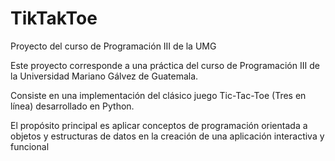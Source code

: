 # TikTakToe
Proyecto del curso de Programación III de la UMG

Este proyecto corresponde a una práctica del curso de Programación III de la Universidad Mariano Gálvez de Guatemala. 

Consiste en una implementación del clásico juego Tic-Tac-Toe (Tres en línea) desarrollado en Python. 

El propósito principal es aplicar conceptos de programación orientada a objetos y estructuras de datos en la creación de una aplicación interactiva y funcional
